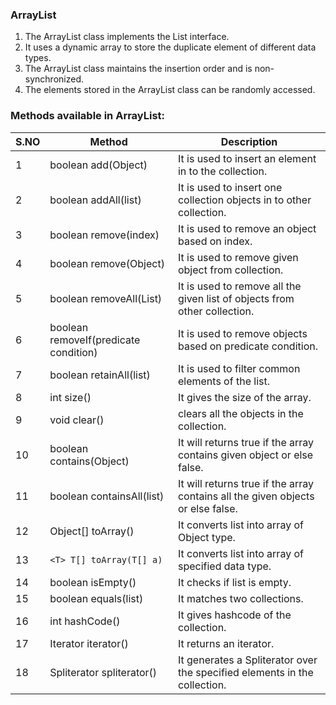### ArrayList
1. The ArrayList class implements the List interface. 
2. It uses a dynamic array to store the duplicate element of different data types. 
3. The ArrayList class maintains the insertion order and is non-synchronized. 
4. The elements stored in the ArrayList class can be randomly accessed.

### Methods available in ArrayList:
S.NO | Method                               | Description
----|--------------------------------------|---------
1 | boolean add(Object)                  | It is used to insert an element in to the collection.
2 | boolean addAll(list)                 | It is used to insert one collection objects in to other collection.
3 | boolean remove(index)                | It is used to remove an object based on index.
4 | boolean remove(Object)               | It is used to remove given object from collection.
5 | boolean removeAll(List)              | It is used to remove all the given list of objects from other collection.
6 | boolean removeIf(predicate condition) | It is used to remove objects based on predicate condition.
7 | boolean retainAll(list)              | It is used to filter common elements of the list.
8 | int size() | It gives the size of the array.
9 | void clear() | clears all the objects in the collection.
10 | boolean contains(Object) | It will returns true if the array contains given object or else false.
11 | boolean containsAll(list) | It will returns true if the array contains all the given objects or else false.
12 | Object[] toArray() | It converts list into array of Object type.
13 | ```<T> T[] toArray(T[] a)``` | It converts list into array of specified data type.
14 | boolean isEmpty() | It checks if list is empty.
15 | boolean equals(list) | It matches two collections.
16 | int hashCode() | It gives hashcode of the collection.
17 | Iterator iterator() | It returns an iterator.
18 | Spliterator<E> spliterator() | It generates a Spliterator over the specified elements in the collection.